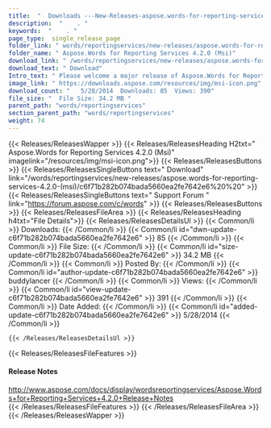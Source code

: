```yaml
---
title:  "  Downloads ---New-Releases-aspose.words-for-reporting-services-4.2.0-(msi) . " 
description:  "    . " 
keywords:  "    . " 
page_type:  single_release_page
folder_link: " words/reportingservices/new-releases/aspose.words-for-reporting-services-4.2.0-(msi)/"
folder_name: " Aspose.Words for Reporting Services 4.2.0 (Msi)"
download_link: " /words/reportingservices/new-releases/aspose.words-for-reporting-services-4.2.0-(msi)/c6f71b282b074bada5660ea2fe7642e6"
download_text: " Download"
Intro_text: " Please welcome a major release of Aspose.Words for Reporting Services.What's imp..."
image_link: " https://downloads.aspose.com/resources/img/msi-icon.png"
download_count: "   5/28/2014  Downloads: 85  Views: 390"
file_size: "  File Size: 34.2 MB "
parent_path: "words/reportingservices"
section_parent_path: "words/reportingservices"
weight: 74 
---
```


{{< Releases/ReleasesWapper >}}
  {{< Releases/ReleasesHeading H2txt=" Aspose.Words for Reporting Services 4.2.0 (Msi)" imagelink="/resources/img/msi-icon.png">}}
  {{< Releases/ReleasesButtons >}}
    {{< Releases/ReleasesSingleButtons text=" Download" link="/words/reportingservices/new-releases/aspose.words-for-reporting-services-4.2.0-(msi)/c6f71b282b074bada5660ea2fe7642e6%20%20" >}}
    {{< Releases/ReleasesSingleButtons text=" Support Forum " link="https://forum.aspose.com/c/words" >}}
  {{< Releases/ReleasesButtons >}}
  {{< Releases/ReleasesFileArea >}}
    {{< Releases/ReleasesHeading h4txt="File Details">}}
    {{< Releases/ReleasesDetailsUl >}}
            {{< Common/li  >}} Downloads: {{< /Common/li >}} 
      {{< Common/li id="dwn-update-c6f71b282b074bada5660ea2fe7642e6" >}} 85 {{< /Common/li >}} 
      {{< Common/li  >}} File Size: {{< /Common/li >}} 
      {{< Common/li id="size-update-c6f71b282b074bada5660ea2fe7642e6" >}} 34.2 MB {{< /Common/li >}} 
      {{< Common/li  >}} Posted By: {{< /Common/li >}} 
      {{< Common/li id="author-update-c6f71b282b074bada5660ea2fe7642e6" >}} buddylancer {{< /Common/li >}} 
      {{< Common/li  >}} Views: {{< /Common/li >}} 
      {{< Common/li id="view-update-c6f71b282b074bada5660ea2fe7642e6" >}} 391 {{< /Common/li >}} 
      {{< Common/li  >}} Date Added: {{< /Common/li >}} 
      {{< Common/li id="added-update-c6f71b282b074bada5660ea2fe7642e6" >}} 5/28/2014 {{< /Common/li >}} 

    {{< /Releases/ReleasesDetailsUl >}}

  {{< Releases/ReleasesFileFeatures >}}
      <h4>Release Notes</h4><div><a href="http://www.aspose.com/docs/display/wordsreportingservices/Aspose.Words+for+Reporting+Services+4.2.0+Release+Notes">http://www.aspose.com/docs/display/wordsreportingservices/Aspose.Words+for+Reporting+Services+4.2.0+Release+Notes</a></div>
  {{< /Releases/ReleasesFileFeatures >}}
 {{< /Releases/ReleasesFileArea >}}
{{< /Releases/ReleasesWapper >}}


